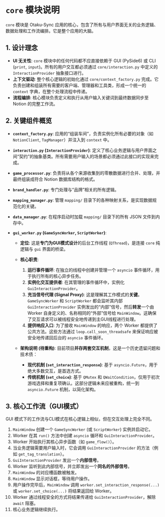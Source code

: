 # `core` 模块说明

`core` 模块是 Otaku-Sync 应用的核心，包含了所有与用户界面无关的业务逻辑、数据处理和工作流编排。它是整个应用的大脑。

## 1. 设计理念

- **UI 无关性**: `core` 模块中的任何代码都不应直接依赖于 GUI (PySide6) 或 CLI (`print`, `input`)。所有的用户交互都必须通过 `core/interaction.py` 中定义的 `InteractionProvider` 抽象接口进行。
- **上下文驱动**: 整个核心逻辑的初始化通过 `core/context_factory.py` 完成。它负责创建和组装所有需要的客户端、管理器和工具类，形成一个统一的 `context` 字典，在整个处理流程中传递。
- **流程编排**: 核心模块负责定义和执行从用户输入关键词到最终数据同步至 Notion 的完整工作流。

## 2. 关键组件概览

- **`context_factory.py`**: 应用的“组装车间”，负责实例化所有必要的对象（如 `NotionClient`, `TagManager`）并注入到 `context` 中。

- **`interaction.py` (`InteractionProvider`)**: 定义了核心业务逻辑与用户界面之间“契约”的抽象基类。所有需要用户输入的场景都必须通过此接口的实现来完成。

- **`game_processor.py`**: 负责将从各个来源收集到的零散数据进行合并、处理，并最终组装成符合 Notion 数据库结构的格式。

- **`brand_handler.py`**: 专门处理与“品牌”相关的所有逻辑。

- **`mapping_manager.py`**: 管理 `mapping/` 目录下的各种映射关系，是实现数据规范化的关键。

- **`data_manager.py`**: 在程序启动时加载 `mapping/` 目录下的所有 JSON 文件到内存中。

- **`gui_worker.py` (`GameSyncWorker`, `ScriptWorker`)**: 
    - **定位**: 这是**专门为GUI模式设计**的后台工作线程 (`QThread`)，是连接 `core` 纯逻辑与 `gui` 界面的桥梁。
    - **核心职责**: 
        1.  **运行事件循环**: 在独立的线程中创建并管理一个 `asyncio` 事件循环，用于执行所有的核心异步任务。
        2.  **实例化交互提供者**: 在其管理的事件循环中，实例化 `GuiInteractionProvider`。
        3.  **充当信号代理 (Signal Proxy)**: 这是理解其工作模式的**关键**。`GameSyncWorker` 和 `ScriptWorker` 都会监听其内部 `GuiInteractionProvider` 实例发出的“内部”信号，然后**转发**一个由 Worker 自身定义的、名称相同的“外部”信号给 `MainWindow`。这确保了交互请求可以被线程安全地传递到主GUI线程进行处理。
        4.  **提供响应入口**: 为了接收 `MainWindow` 的响应，两个 Worker 都提供了公共方法。这些方法通过 `loop.call_soon_threadsafe` 来保证响应被安全地传递回后台的 `asyncio` 事件循环。

    - **架构说明 (待重构)**:
        目前项目**并存两套交互机制**，这是一个历史遗留问题和技术债：
        - **现代机制 (`set_interaction_response`)**: 基于 `asyncio.Future`，用于绝大多数交互，是首选方式。
        - **传统机制 (`set_choice`)**: 基于 `QMutex` 和 `QWaitCondition`，仅用于初次游戏选择和重复项确认。这部分逻辑未来应被重构，统一到 `asyncio.Future` 机制，以简化架构。

## 3. 核心工作流（GUI模式）

GUI 模式下的工作流与CLI模式在核心逻辑上相似，但在交互处理上完全不同。

1.  `MainWindow` 创建一个 `GameSyncWorker` (或 `ScriptWorker`) 实例并启动它。
2.  Worker 在其 `run()` 方法中创建 `asyncio` 循环和 `GuiInteractionProvider`。
3.  Worker 开始执行其核心异步函数（如 `game_flow()`）。
4.  当业务逻辑需要用户输入时，它会调用 `GuiInteractionProvider` 的方法（例如 `get_tag_translation`）。
5.  `GuiInteractionProvider` 发出一个**内部信号**。
6.  Worker 监听到此内部信号，并立即发出一个**同名的外部信号**。
7.  `MainWindow` 的对应槽函数被触发。
8.  `MainWindow` 显示对话框，等待用户操作。
9.  用户操作完毕后，`MainWindow` 调用 `worker.set_interaction_response(...)` 或 `worker.set_choice(...)` 将结果返回给 Worker。
10. Worker 通过线程安全的方式将结果传递给 `GuiInteractionProvider`，解除 `await` 阻塞。
11. 核心业务逻辑继续执行。